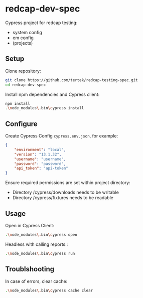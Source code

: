# redcap-dev-spec
Cypress project for redcap testing:

- system config
- em config
- (projects)


## Setup

Clone repository:
```bash
git clone https://github.com/tertek/redcap-testing-spec.git
cd redcap-dev-spec
```

Install npm dependencies and Cypress client:
```bash
npm install
.\node_modules\.bin\cypress install
```

## Configure

Create Cypress Config `cypress.env.json`,
for example:
```json
{
    "environment": "local",
    "version": "13.1.32",
    "username": "username",
    "password": "password",
    "api_token": "api-token"
}
```

Ensure required permissions are set within project directory:
- Directory /cypress/downloads needs to be writable
- Directory /cypress/fixtures needs to be readable

## Usage

Open in Cypress Client:
```bash
.\node_modules\.bin\cypress open
```

Headless with calling reports::
```bash
.\node_modules\.bin\cypress run
```

## Troublshooting
In case of errors, clear cache:
```bash
.\node_modules\.bin\cypress cache clear
```


